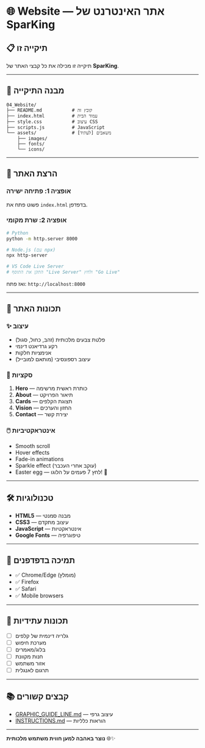 # 🌐 Website — אתר האינטרנט של SparKing

## 📋 תיקייה זו

תיקייה זו מכילה את כל קבצי האתר של **SparKing**.

---

## 📂 מבנה התיקייה

```
04_Website/
├── README.md           # קובץ זה
├── index.html          # עמוד הבית
├── style.css           # עיצוב CSS
├── scripts.js          # JavaScript
└── assets/             # [לעתיד] משאבים
    ├── images/
    ├── fonts/
    └── icons/
```

---

## 🚀 הרצת האתר

### אופציה 1: פתיחה ישירה

פשוט פתח את `index.html` בדפדפן.

### אופציה 2: שרת מקומי

```bash
# Python
python -m http.server 8000

# Node.js (עם npx)
npx http-server

# VS Code Live Server
# התקן את התוסף "Live Server" ולחץ "Go Live"
```

ואז פתח: `http://localhost:8000`

---

## 🎨 תכונות האתר

### ✨ עיצוב

- פלטת צבעים מלכותית (זהב, כחול, סגול)
- רקע גרדיאנט דינמי
- אנימציות חלקות
- עיצוב רספונסיבי (מותאם למובייל)

### 🎯 סקציות

1. **Hero** — כותרת ראשית מרשימה
2. **About** — תיאור הפרויקט
3. **Cards** — תצוגת הקלפים
4. **Vision** — החזון והערכים
5. **Contact** — יצירת קשר

### 🖱️ אינטראקטיביות

- Smooth scroll
- Hover effects
- Fade-in animations
- Sparkle effect (עוקב אחרי העכבר)
- Easter egg — לחץ 7 פעמים על הלוגו! 👑

---

## 🛠️ טכנולוגיות

- **HTML5** — מבנה סמנטי
- **CSS3** — עיצוב מתקדם
- **JavaScript** — אינטראקטיות
- **Google Fonts** — טיפוגרפיה

---

## 📱 תמיכה בדפדפנים

- ✅ Chrome/Edge (מומלץ)
- ✅ Firefox
- ✅ Safari
- ✅ Mobile browsers

---

## 🔮 תכונות עתידיות

- [ ] גלריה דינמית של קלפים
- [ ] מערכת חיפוש
- [ ] בלוג/מאמרים
- [ ] חנות מקוונת
- [ ] אזור משתמש
- [ ] תרגום לאנגלית

---

## 📚 קבצים קשורים

- [GRAPHIC_GUIDE_LINE.md](../GRAPHIC_GUIDE_LINE.md) — עיצוב גרפי
- [INSTRUCTIONS.md](../INSTRUCTIONS.md) — הוראות כלליות

---

**נוצר באהבה למען חווית משתמש מלכותית** 🌐✨
